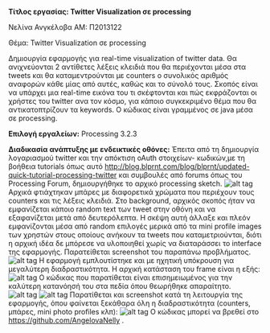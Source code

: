 **Τίτλος εργασίας:  Twitter Visualization σε processing**

Νελίνα Ανγκέλοβα 
AM: Π2013122

Θέμα:
Twitter Visualization σε processing

Δημιουργία εφαρμογής για real-time visualization of twitter data.
Θα ανιχνεύονται 2 αντίθετες λέξεις κλειδιά που θα περιέχονται μέσα στα tweets και θα καταμεντρούνται με counters ο συνολικός
αριθμός αναφορών κάθε μίας από αυτές, καθώς και το σύνολό τους.
Σκοπός είναι να υπάρχει μια real-time εικόνα του τι σκέφτονται και πώς εκφράζονται οι χρήστες του twitter ανα τον κόσμο, 
για κάποιο συγκεκριμένο θέμα που θα αντικατοπτρίζουν τα keywords.
Ο κώδικας είναι γραμμένος σε java μέσα σε processing.

**Επιλογή εργαλείων:** Processing 3.2.3

**Διαδικασία ανάπτυξης με ενδεικτικές οθόνες:**
Έπειτα από τη δημιουργία λογαριασμού twitter και την απόκτιση oAuth στοιχείων- κωδικών,με τη βοήθεια tutorials όπως 
αυτό http://blog.blprnt.com/blog/blprnt/updated-quick-tutorial-processing-twitter και συμβουλές από forums όπως του Processing Forum, δημιουργήθηκε το αρχικό processing sketch.
![alt tag](https://i.imgsafe.org/7a94d4dcb0.png)
Αρχικά φτιάχτηκαν μπάρες με διαφορετικά χρώματα που περιέχουν τους counters και τις λέξεις κλειδιά. 
Στο background, αρχικός σκοπός ήταν να εμφανίζεται κάποιο random text των tweet στην οθόνη και να εξαφανίζεται μετά από
δευτερόλεπτα. Η σκέψη αυτή άλλαξε και πλεόν εμφανίζονται μέσα από random επιλογές μερικά από τα mini profile images των χρηστών στους
οποίους ανήκουν τα tweets που καταμετριούνται, διότι η αρχική ιδέα δε μπόρεσε να υλοποιηθεί χωρίς να διαταράσσει το interface της εφαρμογής. 
Παρατείθεται screenshot του παραπάνω προβλήματος.
![alt tag](https://i.imgsafe.org/7aaf7a3ca4.png)
Η εφαρμογή εμπλουτίστηκε και με ηχητική υπόκρουση για μεγαλύτερη διαδραστικότητα. 
Η αρχική κατάσταση του frame είναι η εξής:
![alt tag](https://i.imgsafe.org/7abfa6fbc9.png)
Ο κώδικας που παρατίθεται είναι επισημειωμένος για την καλύτερη κατανόησή του στα πεδία όπου θεωρήθηκε απαραίτητο.
![alt tag](https://i.imgsafe.org/7ac3e8ef69.png)
![alt tag](https://i.imgsafe.org/7ac862ee5e.png)
Παρατίθεται και screenshot κατά τη λειτουργία της εφαρμογής, όπου φαίνεται ξεκάθαρα όλη η διαδραστικότητα (counters, μπάρες, mini photo profiles κλπ):
![alt tag](https://i.imgsafe.org/7ad519b5f9.png)
Ο κώδικας μπορεί να βρεθεί στο https://github.com/AngelovaNelly .
